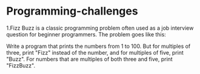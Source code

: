 # Programming-challenges

1.Fizz Buzz is a classic programming problem often used as a job interview question for beginner programmers. The problem goes like this:

Write a program that prints the numbers from 1 to 100. But for multiples of three, print "Fizz" instead of the number, and for multiples of five, print "Buzz". For numbers that are multiples of both three and five, print "FizzBuzz".
